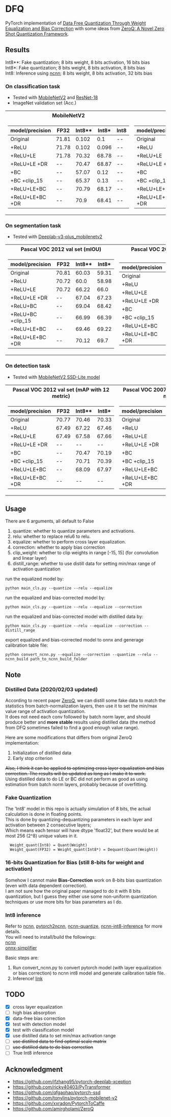 # DFQ
PyTorch implementation of [Data Free Quantization Through Weight Equalization and Bias Correction](https://arxiv.org/abs/1906.04721) with some ideas from [ZeroQ: A Novel Zero Shot Quantization Framework](https://arxiv.org/abs/2001.00281).

## Results
Int8**: Fake quantization; 8 bits weight, 8 bits activation, 16 bits bias  
Int8*: Fake quantization; 8 bits weight, 8 bits activation, 8 bits bias  
Int8: Inference using [ncnn](https://github.com/Tencent/ncnn); 8 bits weight, 8 bits activation, 32 bits bias  

### On classification task
- Tested with [MobileNetV2](https://github.com/tonylins/pytorch-mobilenet-v2) and [ResNet-18](https://pytorch.org/docs/stable/torchvision/models.html)
- ImageNet validation set (Acc.)
<table>
<tr><th>MobileNetV2   </th><th>ResNet-18</th></tr>
<tr><td>

model/precision | FP32 | Int8** | Int8* | Int8
-----------|------|------| ------ | ------
Original   | 71.81 | 0.102 | 0.1 | --
+ReLU | 71.78 | 0.102 | 0.096 | --
+ReLU+LE | 71.78 | 70.32 | 68.78 | --
+ReLU+LE +DR | -- | 70.47 | 68.87 | --
+BC  |  --  | 57.07 | 0.12 | --
+BC +clip_15  |  --  | 65.37 | 0.13 | --
+ReLU+LE+BC  |  --  | 70.79 | 68.17 | --
+ReLU+LE+BC +DR  |  --  | 70.9 | 68.41 | --

</td><td>

model/precision | FP32 | Int8** | Int8* | Int8
-----------|------|------|------|------
Original   | 69.76 | 69.13 | 69.09 | --
+ReLU | 69.76 | 69.13 | 69.09 | --
+ReLU+LE | 69.76 | 69.2 | 69.2 | --
+ReLU+LE +DR | -- | 67.74 | 67.75 | --
+BC  |  --  | 69.04 | 68.56 | --
+BC +clip_15  |  --  | 69.04 | 68.56 | --
+ReLU+LE+BC  |  --  | 69.04 | 68.56 | --
+ReLU+LE+BC +DR  |  --  | 67.65 | 67.62 | --

</td></tr> </table>

### On segmentation task
- Tested with [Deeplab-v3-plus_mobilenetv2](https://github.com/jfzhang95/pytorch-deeplab-xception)  
<table>
<tr><th>Pascal VOC 2012 val set (mIOU) </th><th>Pascal VOC 2007 test set (mIOU)</th></tr>
<tr><td>

model/precision | FP32  | Int8**| Int8*
----------------|-------|-------|------
Original  | 70.81 |  60.03 | 59.31
+ReLU     | 70.72 |  60.0 | 58.98
+ReLU+LE  | 70.72 | 66.22 | 66.0
+ReLU+LE +DR | -- | 67.04 | 67.23 
+ReLU+BC  |  --  |  69.04 | 68.42
+ReLU+BC +clip_15  |  --  | 66.99 | 66.39
+ReLU+LE+BC  |  --  | 69.46 | 69.22
+ReLU+LE+BC +DR  |  --  | 70.12 | 69.7

</td><td>

model/precision | FP32  | Int8** | Int8*
----------------|-------|-------|-------
Original | 74.54 |  62.36 | 61.21
+ReLU    | 74.35 |  61.66 | 61.04
+ReLU+LE  | 74.35 | 69.47 | 69.6
+ReLU+LE +DR | -- | 70.28 | 69.93
+BC  |  --  |  72.1 | 70.97
+BC +clip_15  |  --  | 70.16 | 70.76
+ReLU+LE+BC  |  --  | 72.84 | 72.58
+ReLU+LE+BC +DR  |  --  | 73.5 | 73.04

</td></tr> </table>

### On detection task  
- Tested with [MobileNetV2 SSD-Lite model](https://github.com/qfgaohao/pytorch-ssd)

<table>
<tr><th>Pascal VOC 2012 val set (mAP with 12 metric)   </th><th>Pascal VOC 2007 test set (mAP with 07 metric)  </th></tr>
<tr><td>

model/precision | FP32 | Int8**|Int8*
-----------|------|------|------
Original   | 70.77 | 70.46 | 70.33
+ReLU     | 67.49 | 67.22 | 67.46
+ReLU+LE  | 67.49 | 67.58 | 67.66
+ReLU+LE +DR | -- | -- | --
+BC  |  --  |  70.47 | 70.19
+BC +clip_15  |  --  | 70.71 | 70.39
+ReLU+LE+BC  |  --  | 68.09 | 67.97
+ReLU+LE+BC +DR  |  --  | -- | --

</td><td>

model/precision | FP32  | Int8** | Int8*
----------------|-------|-------|-------
Original | 60.69 |  60.54 | 60.66
+ReLU     | 57.84 | 57.21 | 57.24
+ReLU+LE  | 57.84 | 57.63 | 57.98
+ReLU+LE +DR | -- | -- | --
+BC  |  --  | 60.48 | 60.32
+BC +clip_15  |  --  | 60.68 | 60.37
+ReLU+LE+BC  |  --  | 58.09 | 58.08
+ReLU+LE+BC +DR  |  --  | -- | --

</td></tr> </table>

## Usage
There are 6 arguments, all default to False
  1. quantize: whether to quantize parameters and activations.  
  2. relu: whether to replace relu6 to relu.  
  3. equalize: whether to perform cross layer equalization.  
  4. correction: whether to apply bias correction
  5. clip_weight: whether to clip weights in range [-15, 15] (for convolution and linear layer)
  6. distill_range: whether to use distill data for setting min/max range of activation quantization

run the equalized model by:
```
python main_cls.py --quantize --relu --equalize
```

run the equalized and bias-corrected model by:
```
python main_cls.py --quantize --relu --equalize --correction
```

run the equalized and bias-corrected model with distilled data by:
```
python main_cls.py --quantize --relu --equalize --correction --distill_range
```

export equalized and bias-corrected model to onnx and generage calibration table file:
```
python convert_ncnn.py --equalize --correction --quantize --relu --ncnn_build path_to_ncnn_build_folder
```

## Note
### Distilled Data (2020/02/03 updated)
  According to recent paper [ZeroQ](https://github.com/amirgholami/ZeroQ), we can distill some fake data to match the statistics from batch-normalization layers, then use it to set the min/max value range of activation quantization.  
  It does not need each conv followed by batch norm layer, and should produce better and **more stable** results using distilled data (the method from DFQ sometimes failed to find a good enough value range).  

  Here are some modifications that differs from original ZeroQ implementation:
  1. Initialization of distilled data
  2. Early stop criterion

  ~~Also, I think it can be applied to optimizing cross layer equalization and bias correction. The results will be updated as long as I make it to work.~~   
  Using distilled data to do LE or BC did not perform as good as using estimation from batch norm layers, probably because of overfitting.

### Fake Quantization
  The 'Int8' model in this repo is actually simulation of 8 bits, the actual calculation is done in floating points.  
  This is done by quantizing-dequantizing parameters in each layer and activation between 2 consecutive layers;  
  Which means each tensor will have dtype 'float32', but there would be at most 256 (2^8) unique values in it.  
  ```
    Weight_quant(Int8) = Quant(Weight)
    Weight_quant(FP32) = Weight_quant(Int8*) = Dequant(Quant(Weight))
  ```

### 16-bits Quantization for Bias (still 8-bits for weight and activation)
  Somehow I cannot make **Bias-Correction** work on 8-bits bias quantization (even with data dependent correction).  
  I am not sure how the original paper managed to do it with 8 bits quantization, but I guess they either use some non-uniform quantization techniques or use more bits for bias parameters as I do.

### Int8 inference
  Refer to [ncnn](https://github.com/Tencent/ncnn), [pytorch2ncnn](https://github.com/Tencent/ncnn/wiki/use-ncnn-with-pytorch-or-onnx), [ncnn-quantize](https://github.com/Tencent/ncnn/tree/master/tools/quantize), [ncnn-int8-inference](https://github.com/Tencent/ncnn/wiki/quantized-int8-inference) for more details.  
  You will need to install/build the followings:  
  [ncnn](https://github.com/Tencent/ncnn)  
  [onnx-simplifier](https://github.com/daquexian/onnx-simplifier)  
  
  Basic steps are:  

  1. Run convert_ncnn.py to convert pytorch model (with layer equalization or bias correction) to ncnn int8 model and generate calibration table file.
  2. Inference! [link](https://github.com/Tencent/ncnn/wiki/quantized-int8-inference)

## TODO
- [x] cross layer equalization
- [ ] high bias absorption
- [x] data-free bias correction
- [x] test with detection model
- [x] test with classification model
- [x] use distilled data to set min/max activation range
- [ ] ~~use distilled data to find optimal scale matrix~~
- [ ] ~~use distilled data to do bias correction~~
- [ ] True Int8 inference

## Acknowledgment
- https://github.com/jfzhang95/pytorch-deeplab-xception
- https://github.com/ricky40403/PyTransformer
- https://github.com/qfgaohao/pytorch-ssd
- https://github.com/tonylins/pytorch-mobilenet-v2
- https://github.com/xxradon/PytorchToCaffe
- https://github.com/amirgholami/ZeroQ
